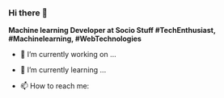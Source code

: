 ### Hi there 👋


**Machine learning Developer at Socio Stuff #TechEnthusiast, #Machinelearning, #WebTechnologies**

- 🔭 I’m currently working on ...
- 🌱 I’m currently learning ...

- 📫 How to reach me: 


